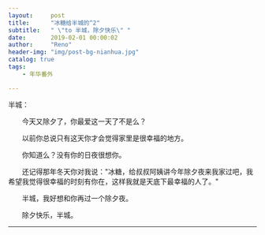 ```yaml
---
layout:     post
title:      "冰糖给半城的^2"
subtitle:   " \"to 半城，除夕快乐\" "
date:       2019-02-01 00:00:02
author:     "Reno"
header-img: "img/post-bg-nianhua.jpg"
catalog: true
tags:
    - 年华番外

---
```


半城：

　　今天又除夕了，你最爱这一天了不是么？

　　以前你总说只有这天你才会觉得家里是很幸福的地方。

　　你知道么？没有你的日夜很想你。

　　还记得那年冬天你对我说："冰糖，给叔叔阿姨讲今年除夕夜来我家过吧，我希望我觉得很幸福的时刻有你在，这样我就是天底下最幸福的人了。"

　　半城，我好想和你再过一个除夕夜。

　　除夕快乐，半城。

---

